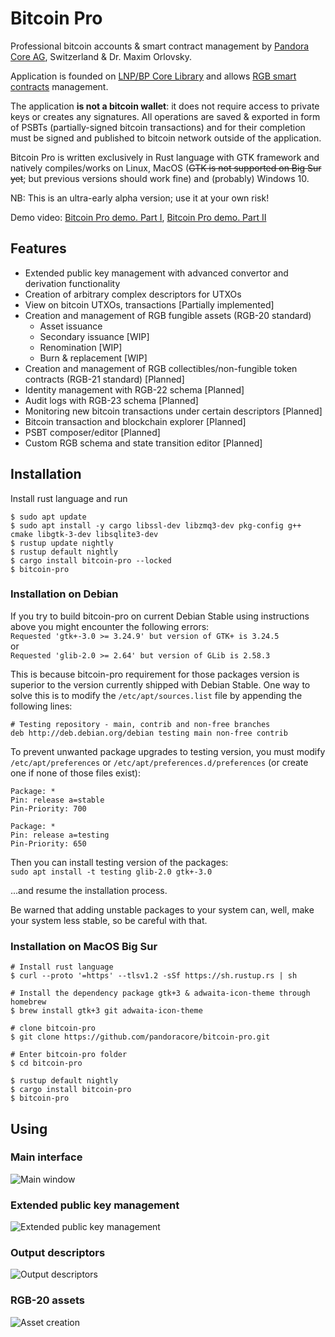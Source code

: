 # Bitcoin Pro

Professional bitcoin accounts & smart contract management by 
[Pandora Core AG](https://pandoracore.com), Switzerland & Dr. Maxim Orlovsky.

Application is founded on [LNP/BP Core Library](https://github.com/LNP-BP/rust-lnpbp)
and allows [RGB smart contracts](https://rgb-org.github.io) management.

The application **is not a bitcoin wallet**: it does not require access to 
private keys or creates any signatures. All operations are saved & exported in 
form of PSBTs (partially-signed bitcoin transactions) and for their completion
must be signed and published to bitcoin network outside of the application.

Bitcoin Pro is written exclusively in Rust language with GTK framework and 
natively compiles/works on Linux, MacOS (~~GTK is not supported on Big Sur yet~~; 
but previous versions should work fine) and (probably) Windows 10.

NB: This is an ultra-early alpha version; use it at your own risk!

Demo video: [Bitcoin Pro demo. Part I](https://youtu.be/RkUHmgMUVrI), 
[Bitcoin Pro demo. Part II](https://youtu.be/iWJBikv0mbI)

## Features

* Extended public key management with advanced convertor and derivation 
  functionality
* Creation of arbitrary complex descriptors for UTXOs
* View on bitcoin UTXOs, transactions [Partially implemented]
* Creation and management of RGB fungible assets (RGB-20 standard)
  - Asset issuance
  - Secondary issuance [WIP]
  - Renomination [WIP]
  - Burn & replacement [WIP]
* Creation and management of RGB collectibles/non-fungible token contracts 
  (RGB-21 standard) [Planned]
* Identity management with RGB-22 schema [Planned]
* Audit logs with RGB-23 schema [Planned]
* Monitoring new bitcoin transactions under certain descriptors [Planned]
* Bitcoin transaction and blockchain explorer [Planned]
* PSBT composer/editor [Planned]
* Custom RGB schema and state transition editor [Planned]

## Installation

Install rust language and run

```constole
$ sudo apt update
$ sudo apt install -y cargo libssl-dev libzmq3-dev pkg-config g++ cmake libgtk-3-dev libsqlite3-dev
$ rustup update nightly
$ rustup default nightly
$ cargo install bitcoin-pro --locked
$ bitcoin-pro
```

### Installation on Debian

If you try to build bitcoin-pro on current Debian Stable using instructions above you might encounter the following errors:  
`Requested 'gtk+-3.0 >= 3.24.9' but version of GTK+ is 3.24.5`  
or  
`Requested 'glib-2.0 >= 2.64' but version of GLib is 2.58.3`

This is because bitcoin-pro requirement for those packages version is superior to the version currently shipped with Debian Stable. One way to solve this is to modify the `/etc/apt/sources.list` file by appending the following lines:
```
# Testing repository - main, contrib and non-free branches
deb http://deb.debian.org/debian testing main non-free contrib
```

To prevent unwanted package upgrades to testing version, you must modify `/etc/apt/preferences` or `/etc/apt/preferences.d/preferences` (or create one if none of those files exist):
```
Package: *
Pin: release a=stable
Pin-Priority: 700

Package: *
Pin: release a=testing
Pin-Priority: 650
```

Then you can install testing version of the packages:  
`sudo apt install -t testing glib-2.0 gtk+-3.0`

...and resume the installation process.

Be warned that adding unstable packages to your system can, well, make your system less stable, so be careful with that. 

### Installation on MacOS Big Sur
```
# Install rust language
$ curl --proto '=https' --tlsv1.2 -sSf https://sh.rustup.rs | sh

# Install the dependency package gtk+3 & adwaita-icon-theme through homebrew
$ brew install gtk+3 git adwaita-icon-theme

# clone bitcoin-pro
$ git clone https://github.com/pandoracore/bitcoin-pro.git

# Enter bitcoin-pro folder
$ cd bitcoin-pro

$ rustup default nightly
$ cargo install bitcoin-pro
$ bitcoin-pro
```

## Using

### Main interface

![Main window](https://github.com/pandoracore/bitcoin-pro/raw/v0.1.0-beta.1/doc/ui/main_app.png)

### Extended public key management

![Extended public key management](https://github.com/pandoracore/bitcoin-pro/raw/v0.1.0-beta.1/doc/ui/xpub_dlg.png)

### Output descriptors

![Output descriptors](https://github.com/pandoracore/bitcoin-pro/raw/v0.1.0-beta.1/doc/ui/descriptors.png)

### RGB-20 assets

![Asset creation](https://github.com/pandoracore/bitcoin-pro/raw/v0.1.0-beta.1/doc/ui/asset_creation.png)
